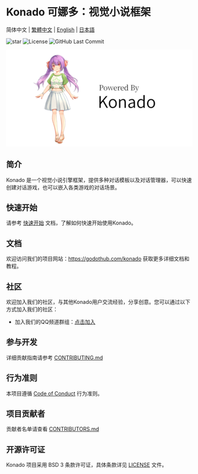 # Konado 可娜多：视觉小说框架

简体中文 | [繁體中文](README.zh-hant.md) | [English](README.en.md) | [日本語](README.ja.md)

![star](https://gitcode.com/godothub/konado/star/badge.svg)
![License]( https://img.shields.io/badge/License-BSD_3--Clause-orange.svg)
![GitHub Last Commit](https://img.shields.io/github/last-commit/godothub/konado.svg)




<p align="center">
  <img src="./mascot/banner/1.0/KonadoBanner-1.0.png" alt="看板娘可娜" width=596px>
</p>


## 简介

Konado 是一个视觉小说引擎框架，提供多种对话模板以及对话管理器，可以快速创建对话游戏，也可以嵌入各类游戏的对话场景。


## 快速开始

请参考 [快速开始](https://godothub.com/konado/tutorial/install.html) 文档，了解如何快速开始使用Konado。


## 文档

欢迎访问我们的项目网站：https://godothub.com/konado 获取更多详细文档和教程。

## 社区

欢迎加入我们的社区，与其他Konado用户交流经验，分享创意。您可以通过以下方式加入我们的社区：

- 加入我们的QQ频道群组：[点击加入](https://pd.qq.com/g/GodotHub999/text/707799746)


## 参与开发

详细贡献指南请参考 [CONTRIBUTING.md](./CONTRIBUTING.md)


## 行为准则

本项目遵循 [Code of Conduct](./CODE_OF_CONDUCT.md) 行为准则。


## 项目贡献者

贡献者名单请查看 [CONTRIBUTORS.md](./CONTRIBUTORS.md)


## 开源许可证

Konado 项目采用 BSD 3 条款许可证，具体条款详见 [LICENSE](./LICENSE) 文件。
